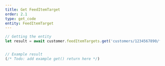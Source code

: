 ```yaml
---
title: Get FeedItemTarget
order: 2.1
type: get_code
entity: FeedItemTarget
---
```


```javascript
// Getting the entity
let result = await customer.feedItemTargets.get('customers/1234567890/feedItemTargets/123123123')
```

```javascript

// Example result
(/* Todo: add example get() return here */)

```
